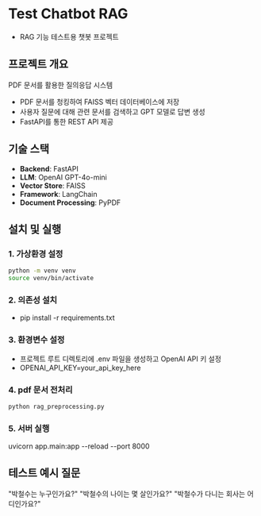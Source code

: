 # Test Chatbot RAG

- RAG 기능 테스트용 챗봇 프로젝트
  

## 프로젝트 개요

PDF 문서를 활용한 질의응답 시스템
- PDF 문서를 청킹하여 FAISS 벡터 데이터베이스에 저장
- 사용자 질문에 대해 관련 문서를 검색하고 GPT 모델로 답변 생성
- FastAPI를 통한 REST API 제공


## 기술 스택
- **Backend**: FastAPI
- **LLM**: OpenAI GPT-4o-mini
- **Vector Store**: FAISS
- **Framework**: LangChain
- **Document Processing**: PyPDF


## 설치 및 실행

### 1. 가상환경 설정
```bash
python -m venv venv
source venv/bin/activate
```

### 2. 의존성 설치
- pip install -r requirements.txt


### 3. 환경변수 설정
- 프로젝트 루트 디렉토리에 .env 파일을 생성하고 OpenAI API 키 설정
- OPENAI_API_KEY=your_api_key_here

### 4. pdf 문서 전처리
```bash
python rag_preprocessing.py
```

### 5. 서버 실행
uvicorn app.main:app --reload --port 8000


## 테스트 예시 질문
"박철수는 누구인가요?"
"박철수의 나이는 몇 살인가요?"
"박철수가 다니는 회사는 어디인가요?"


